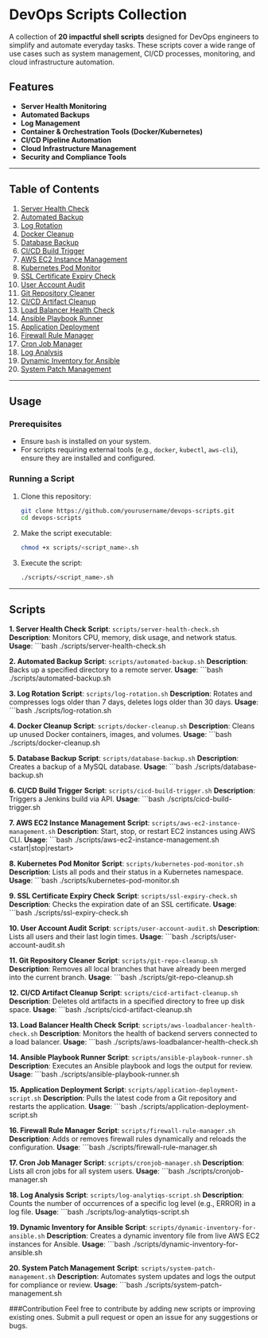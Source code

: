 # DevOps Scripts Collection

A collection of **20 impactful shell scripts** designed for DevOps engineers to simplify and automate everyday tasks. These scripts cover a wide range of use cases such as system management, CI/CD processes, monitoring, and cloud infrastructure automation.

## Features
- **Server Health Monitoring**
- **Automated Backups**
- **Log Management**
- **Container & Orchestration Tools (Docker/Kubernetes)**
- **CI/CD Pipeline Automation**
- **Cloud Infrastructure Management**
- **Security and Compliance Tools**

---

## Table of Contents

1. [Server Health Check](#1-server-health-check)
2. [Automated Backup](#2-automated-backup)
3. [Log Rotation](#3-log-rotation)
4. [Docker Cleanup](#4-docker-cleanup)
5. [Database Backup](#5-database-backup)
6. [CI/CD Build Trigger](#6-cicd-build-trigger)
7. [AWS EC2 Instance Management](#7-aws-ec2-instance-management)
8. [Kubernetes Pod Monitor](#8-kubernetes-pod-monitor)
9. [SSL Certificate Expiry Check](#9-ssl-certificate-expiry-check)
10. [User Account Audit](#10-user-account-audit)
11. [Git Repository Cleaner](#11-git-repository-cleaner)
12. [CI/CD Artifact Cleanup](#12-cicd-artifact-cleanup)
13. [Load Balancer Health Check](#13-load-balancer-health-check)
14. [Ansible Playbook Runner](#14-ansible-playbook-runner)
15. [Application Deployment](#15-application-deployment)
16. [Firewall Rule Manager](#16-firewall-rule-manager)
17. [Cron Job Manager](#17-cron-job-manager)
18. [Log Analysis](#18-log-analysis)
19. [Dynamic Inventory for Ansible](#19-dynamic-inventory-for-ansible)
20. [System Patch Management](#20-system-patch-management)

---

## Usage

### Prerequisites
- Ensure `bash` is installed on your system.
- For scripts requiring external tools (e.g., `docker`, `kubectl`, `aws-cli`), ensure they are installed and configured.

### Running a Script
1. Clone this repository:
   ```bash
   git clone https://github.com/yourusername/devops-scripts.git
   cd devops-scripts

2. Make the script executable:
   ```bash
   chmod +x scripts/<script_name>.sh

3. Execute the script:
   ```bash
   ./scripts/<script_name>.sh

---

## Scripts
**1. Server Health Check**
     **Script**: `scripts/server-health-check.sh`  
     **Description**: Monitors CPU, memory, disk usage, and network status.  
     **Usage**:
     ```bash
    ./scripts/server-health-check.sh


**2. Automated Backup**
     **Script**: `scripts/automated-backup.sh`
     **Description**: Backs up a specified directory to a remote server.
     **Usage**:
     ```bash
    ./scripts/automated-backup.sh


**3. Log Rotation**
     **Script**: `scripts/log-rotation.sh`
     **Description**: Rotates and compresses logs older than 7 days, deletes logs older than 30 days.
     **Usage**:
     ```bash
     ./scripts/log-rotation.sh


**4. Docker Cleanup**
     **Script**: `scripts/docker-cleanup.sh`
     **Description**: Cleans up unused Docker containers, images, and volumes.
     **Usage**:
     ```bash
     ./scripts/docker-cleanup.sh


**5. Database Backup**
     **Script**: `scripts/database-backup.sh`
     **Description**: Creates a backup of a MySQL database.
     **Usage**:
     ```bash
     ./scripts/database-backup.sh


**6. CI/CD Build Trigger**
     **Script**: `scripts/cicd-build-trigger.sh`
     **Description**: Triggers a Jenkins build via API.
     **Usage**:
     ```bash
     ./scripts/cicd-build-trigger.sh


**7. AWS EC2 Instance Management**
     **Script**: `scripts/aws-ec2-instance-management.sh`
     **Description**: Start, stop, or restart EC2 instances using AWS CLI.
     **Usage**:
     ```bash
     ./scripts/aws-ec2-instance-management.sh <start|stop|restart>


**8. Kubernetes Pod Monitor**
     **Script**: `scripts/kubernetes-pod-monitor.sh`
     **Description**: Lists all pods and their status in a Kubernetes namespace.
     **Usage**:
     ```bash
     ./scripts/kubernetes-pod-monitor.sh


**9. SSL Certificate Expiry Check**
     **Script**: `scripts/ssl-expiry-check.sh`
     **Description**: Checks the expiration date of an SSL certificate.
     **Usage**:
     ```bash
     ./scripts/ssl-expiry-check.sh


**10. User Account Audit**
     **Script**: `scripts/user-account-audit.sh`
     **Description**: Lists all users and their last login times.
     **Usage**:
     ```bash
     ./scripts/user-account-audit.sh


**11. Git Repository Cleaner**
      **Script**: `scripts/git-repo-cleanup.sh`
      **Description**: Removes all local branches that have already been merged into the current branch.
      **Usage**:
      ```bash
      ./scripts/git-repo-cleanup.sh


**12. CI/CD Artifact Cleanup**
      **Script**: `scripts/cicd-artifact-cleanup.sh`
      **Description**: Deletes old artifacts in a specified directory to free up disk space.
      **Usage**:
      ```bash
      ./scripts/cicd-artifact-cleanup.sh


**13. Load Balancer Health Check**
      **Script**: `scripts/aws-loadbalancer-health-check.sh`
      **Description**: Monitors the health of backend servers connected to a load balancer.
      **Usage**:
      ```bash
      ./scripts/aws-loadbalancer-health-check.sh


**14. Ansible Playbook Runner**
      **Script**: `scripts/ansible-playbook-runner.sh`
      **Description**: Executes an Ansible playbook and logs the output for review.
      **Usage**:
      ```bash
      ./scripts/ansible-playbook-runner.sh


**15. Application Deployment**
      **Script**: `scripts/application-deployment-script.sh`
      **Description**: Pulls the latest code from a Git repository and restarts the application.
      **Usage**:
      ```bash
      ./scripts/application-deployment-script.sh


**16. Firewall Rule Manager**
      **Script**: `scripts/firewall-rule-manager.sh`
      **Description**: Adds or removes firewall rules dynamically and reloads the configuration.
      **Usage**:
      ```bash
      ./scripts/firewall-rule-manager.sh


**17. Cron Job Manager**
      **Script**: `scripts/cronjob-manager.sh`
      **Description**: Lists all cron jobs for all system users.
      **Usage**:
      ```bash
     ./scripts/cronjob-manager.sh


**18. Log Analysis**
      **Script**: `scripts/log-analytiqs-script.sh`
      **Description**: Counts the number of occurrences of a specific log level (e.g., ERROR) in a log file.
      **Usage**:
      ```bash
      ./scripts/log-analytiqs-script.sh


**19. Dynamic Inventory for Ansible**
      **Script**: `scripts/dynamic-inventory-for-ansible.sh`
      **Description**: Creates a dynamic inventory file from live AWS EC2 instances for Ansible.
      **Usage**:
      ```bash
      ./scripts/dynamic-inventory-for-ansible.sh


**20. System Patch Management**
      **Script**: `scripts/system-patch-management.sh`
      **Description**: Automates system updates and logs the output for compliance or review.
      **Usage**:
      ```bash
      ./scripts/system-patch-management.sh


###Contribution
Feel free to contribute by adding new scripts or improving existing ones. Submit a pull request or open an issue for any suggestions or bugs.
